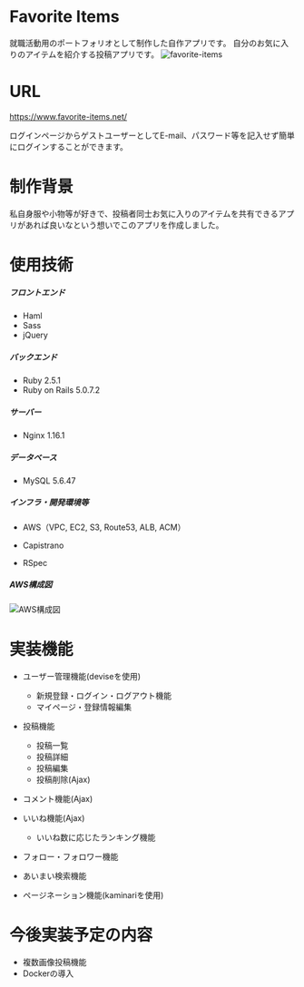 # Favorite Items

就職活動用のポートフォリオとして制作した自作アプリです。
自分のお気に入りのアイテムを紹介する投稿アプリです。
![favorite-items](https://user-images.githubusercontent.com/57096841/81496897-eda6dd00-92f5-11ea-99db-1a8ac421470e.jpg)


# URL

https://www.favorite-items.net/

ログインページからゲストユーザーとしてE-mail、パスワード等を記入せず簡単にログインすることができます。


# 制作背景

私自身服や小物等が好きで、投稿者同士お気に入りのアイテムを共有できるアプリがあれば良いなという想いでこのアプリを作成しました。


# 使用技術

##### フロントエンド

- Haml
- Sass
- jQuery 

##### バックエンド

- Ruby 2.5.1
- Ruby on Rails 5.0.7.2

##### サーバー

- Nginx 1.16.1

##### データベース

- MySQL 5.6.47

##### インフラ・開発環境等

- AWS（VPC, EC2, S3, Route53, ALB, ACM）

- Capistrano

- RSpec


##### AWS構成図
![AWS構成図](https://user-images.githubusercontent.com/57096841/81496540-4cb72280-92f3-11ea-83d9-752b1d7124fa.png)


# 実装機能

- ユーザー管理機能(deviseを使用)
  - 新規登録・ログイン・ログアウト機能
  - マイページ・登録情報編集
- 投稿機能
  - 投稿一覧
  - 投稿詳細
  - 投稿編集
  - 投稿削除(Ajax)

- コメント機能(Ajax)
- いいね機能(Ajax)
  - いいね数に応じたランキング機能
- フォロー・フォロワー機能
- あいまい検索機能
- ページネーション機能(kaminariを使用)


# 今後実装予定の内容

- 複数画像投稿機能
- Dockerの導入